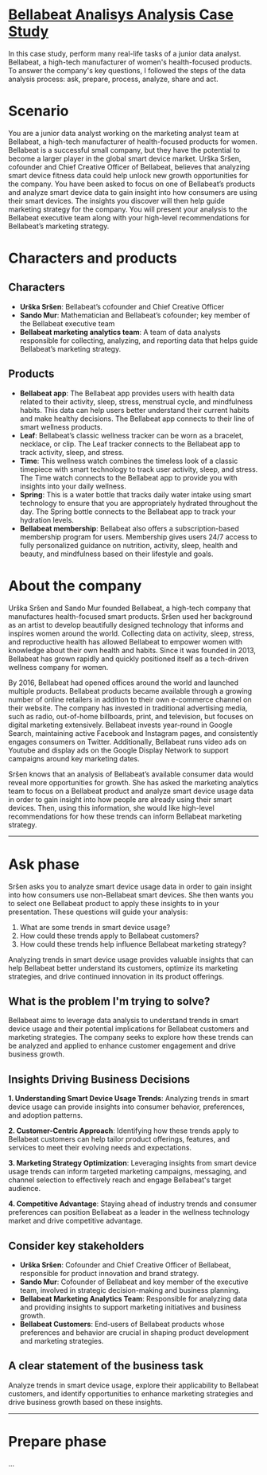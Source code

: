 # [Bellabeat Analisys Analysis Case Study](https://www.kaggle.com/code/bryana/bellabeat-analisys)

In this case study, perform many real-life tasks of a junior data analyst. Bellabeat, a high-tech manufacturer of women's health-focused products. To answer the company's key questions, I followed the steps of the data analysis process: ask, prepare, process, analyze, share and act.

# Scenario

You are a junior data analyst working on the marketing analyst team at Bellabeat, a high-tech manufacturer of health-focused products for women. Bellabeat is a successful small company, but they have the potential to become a larger player in the global smart device market. Urška Sršen, cofounder and Chief Creative Officer of Bellabeat, believes that analyzing smart device fitness data could help unlock new growth opportunities for the company. You have been asked to focus on one of Bellabeat’s products and analyze smart device data to gain insight into how consumers are using their smart devices. The insights you discover will then help guide marketing strategy for the company. You will present your analysis to the Bellabeat executive team along with your high-level recommendations for Bellabeat’s marketing strategy.

# Characters and products

## Characters

- **Urška Sršen**: Bellabeat’s cofounder and Chief Creative Officer
- **Sando Mur**: Mathematician and Bellabeat’s cofounder; key member of the Bellabeat executive team
- **Bellabeat marketing analytics team**: A team of data analysts responsible for collecting, analyzing, and reporting data that helps guide Bellabeat’s marketing strategy.

## Products

- **Bellabeat app**: The Bellabeat app provides users with health data related to their activity, sleep, stress, menstrual cycle, and mindfulness habits. This data can help users better understand their current habits and make healthy decisions. The Bellabeat app connects to their line of smart wellness products.
- **Leaf**: Bellabeat’s classic wellness tracker can be worn as a bracelet, necklace, or clip. The Leaf tracker connects to the Bellabeat app to track activity, sleep, and stress.
- **Time**: This wellness watch combines the timeless look of a classic timepiece with smart technology to track user activity, sleep, and stress. The Time watch connects to the Bellabeat app to provide you with insights into your daily wellness.
- **Spring**: This is a water bottle that tracks daily water intake using smart technology to ensure that you are appropriately hydrated throughout the day. The Spring bottle connects to the Bellabeat app to track your hydration levels.
- **Bellabeat membership**: Bellabeat also offers a subscription-based membership program for users. Membership gives users 24/7 access to fully personalized guidance on nutrition, activity, sleep, health and beauty, and mindfulness based on their lifestyle and goals.

# About the company

Urška Sršen and Sando Mur founded Bellabeat, a high-tech company that manufactures health-focused smart products. Sršen used her background as an artist to develop beautifully designed technology that informs and inspires women around the world. Collecting data on activity, sleep, stress, and reproductive health has allowed Bellabeat to empower women with knowledge about their own health and habits. Since it was founded in 2013, Bellabeat has grown rapidly and quickly positioned itself as a tech-driven wellness company for women.

By 2016, Bellabeat had opened offices around the world and launched multiple products. Bellabeat products became available through a growing number of online retailers in addition to their own e-commerce channel on their website. The company has invested in traditional advertising media, such as radio, out-of-home billboards, print, and television, but focuses on digital marketing extensively. Bellabeat invests year-round in Google Search, maintaining active Facebook and Instagram pages, and consistently engages consumers on Twitter. Additionally, Bellabeat runs video ads on Youtube and display ads on the Google Display Network to support campaigns around key marketing dates.

Sršen knows that an analysis of Bellabeat’s available consumer data would reveal more opportunities for growth. She has asked the marketing analytics team to focus on a Bellabeat product and analyze smart device usage data in order to gain insight into how people are already using their smart devices. Then, using this information, she would like high-level recommendations for how these trends can inform Bellabeat marketing strategy.

---

# Ask phase

Sršen asks you to analyze smart device usage data in order to gain insight into how consumers use non-Bellabeat smart devices. She then wants you to select one Bellabeat product to apply these insights to in your presentation. These questions will guide your analysis:

1. What are some trends in smart device usage?
2. How could these trends apply to Bellabeat customers?
3. How could these trends help influence Bellabeat marketing strategy?

Analyzing trends in smart device usage provides valuable insights that can help Bellabeat better understand its customers, optimize its marketing strategies, and drive continued innovation in its product offerings.

## What is the problem I'm trying to solve?

Bellabeat aims to leverage data analysis to understand trends in smart device usage and their potential implications for Bellabeat customers and marketing strategies. The company seeks to explore how these trends can be analyzed and applied to enhance customer engagement and drive business growth.

## Insights Driving Business Decisions

**1. Understanding Smart Device Usage Trends**: Analyzing trends in smart device usage can provide insights into consumer behavior, preferences, and adoption patterns.

**2. Customer-Centric Approach**: Identifying how these trends apply to Bellabeat customers can help tailor product offerings, features, and services to meet their evolving needs and expectations.

**3. Marketing Strategy Optimization**: Leveraging insights from smart device usage trends can inform targeted marketing campaigns, messaging, and channel selection to effectively reach and engage Bellabeat's target audience.

**4. Competitive Advantage**: Staying ahead of industry trends and consumer preferences can position Bellabeat as a leader in the wellness technology market and drive competitive advantage.

## Consider key stakeholders

- **Urška Sršen**: Cofounder and Chief Creative Officer of Bellabeat, responsible for product innovation and brand strategy.
- **Sando Mur**: Cofounder of Bellabeat and key member of the executive team, involved in strategic decision-making and business planning.
- **Bellabeat Marketing Analytics Team**: Responsible for analyzing data and providing insights to support marketing initiatives and business growth.
- **Bellabeat Customers**: End-users of Bellabeat products whose preferences and behavior are crucial in shaping product development and marketing strategies.

## A clear statement of the business task

Analyze trends in smart device usage, explore their applicability to Bellabeat customers, and identify opportunities to enhance marketing strategies and drive business growth based on these insights.

---

# Prepare phase

...
